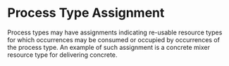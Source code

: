 Process Type Assignment
=======================

Process types may have assignments indicating re-usable resource types for which occurrences may be consumed or occupied by occurrences of the process type. An example of such assignment is a concrete mixer resource type for delivering concrete.
